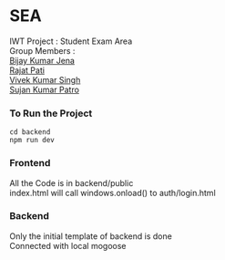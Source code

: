 # SEA 
IWT Project : Student Exam Area <br>
Group Members : <br>
<a href="https://www.github.com/bijayjena/"> Bijay Kumar Jena </a> <br>
<a href="https://www.github.com/rajaaaaat/">Rajat Pati</a> <br>
<a href="https://www.github.com/ranger633/">Vivek Kumar Singh</a> <br>
<a href="https://www.github.com/sujanpatro/">Sujan Kumar Patro</a>
<br>
### To Run the Project
<pre><code>cd backend
npm run dev
</pre></code>

### Frontend
All the Code is in backend/public <br>
index.html will call windows.onload() to auth/login.html <br>

### Backend
Only the initial template of backend is done <br>
Connected with local mogoose <br>
